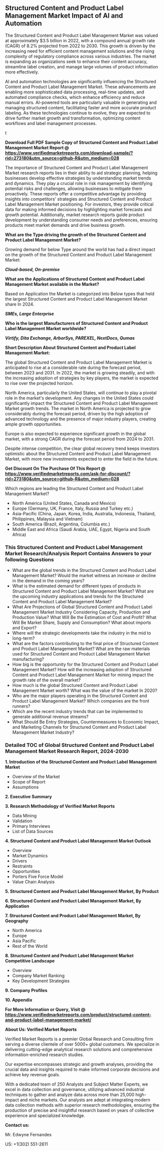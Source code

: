 <h2>Structured Content and Product Label Management Market Impact of AI and Automation</h2><p>The Structured Content and Product Label Management Market was valued at approximately $3.5 billion in 2022, with a compound annual growth rate (CAGR) of 8.2% projected from 2022 to 2030. This growth is driven by the increasing need for efficient content management solutions and the rising complexity of regulatory compliance across various industries. The market is expanding as organizations seek to enhance their content accuracy, streamline label creation, and manage large volumes of product information more effectively.</p><p>AI and automation technologies are significantly influencing the Structured Content and Product Label Management Market. These advancements are enabling more sophisticated data processing, real-time updates, and automated compliance checks, which enhance efficiency and reduce manual errors. AI-powered tools are particularly valuable in generating and managing structured content, facilitating faster and more accurate product labeling. As these technologies continue to evolve, they are expected to drive further market growth and transformation, optimizing content workflows and label management processes.</p>t</p><p id="" class=""><strong>Download Full PDF Sample Copy of Structured Content and Product Label Management Market Report @ <a href="https://www.verifiedmarketreports.com/download-sample/?rid=273180&utm_source=github-R&utm_medium=028" target="_blank">https://www.verifiedmarketreports.com/download-sample/?rid=273180&utm_source=github-R&utm_medium=028</a></strong></p><p>The importance of&nbsp;Structured Content and Product Label Management Market research reports lies in their ability to aid strategic planning, helping businesses develop effective strategies by understanding market trends and dynamics. They play a crucial role in risk management by identifying potential risks and challenges, allowing businesses to mitigate them proactively. These reports offer a competitive advantage by providing insights into competitors' strategies and Structured Content and Product Label Management Market positioning. For investors, they provide critical data for making informed decisions by highlighting market forecasts and growth potential. Additionally, market research reports guide product development by understanding consumer needs and preferences, ensuring products meet market demands and drive business growth.</p><p><strong>What are the&nbsp;Type driving the growth of the Structured Content and Product Label Management Market?</strong></p><p id="" class="">Growing demand for below Type around the world has had a direct impact on the growth of the Structured Content and Product Label Management Market:</p><em><strong>Cloud-based, On-premise</strong></em></p><strong>What are the&nbsp;Applications&nbsp;of Structured Content and Product Label Management Market available in the Market?</strong></p><p id="" class="">Based on Application the Market is categorized into Below types that held the largest Structured Content and Product Label Management Market share In 2024.</p><em><strong>SMEs, Large Enterprise</strong></em></p><strong>Who is the largest Manufacturers of Structured Content and Product Label Management Market worldwide?</strong></p><p><em><strong>Virtify, Dita Exchange, ArborSys, PAREXEL, NextDocs, Qumas</strong></em></p><p id="" class=""><strong>Short Description About Structured Content and Product Label Management Market:</strong></p><p>The global Structured Content and Product Label Management Market is anticipated to rise at a considerable rate during the forecast period, between 2023 and 2031. In 2022, the market is growing steadily, and with the increasing adoption of strategies by key players, the market is expected to rise over the projected horizon.</p><p>North America, particularly the United States, will continue to play a pivotal role in the market's development. Any changes in the United States could significantly impact the Structured Content and Product Label Management Market growth trends. The market in North America is projected to grow considerably during the forecast period, driven by the high adoption of advanced technology and the presence of major industry players, creating ample growth opportunities.</p><p>Europe is also expected to experience significant growth in the global market, with a strong CAGR during the forecast period from 2024 to 2031.</p><p>Despite intense competition, the clear global recovery trend keeps investors optimistic about the Structured Content and Product Label Management Market, with more new investments expected to enter the field in the future.</p><p id="" class=""><strong>Get Discount On The Purchase Of This Report @ <a href="https://www.verifiedmarketreports.com/ask-for-discount/?rid=273180&utm_source=github-R&utm_medium=028" target="_blank">https://www.verifiedmarketreports.com/ask-for-discount/?rid=273180&utm_source=github-R&utm_medium=028</a></strong></p>Which regions are leading the Structured Content and Product Label Management Market?</p><ul><li>North America (United States, Canada and Mexico)</li><li>Europe (Germany, UK, France, Italy, Russia and Turkey etc.)</li><li>Asia-Pacific (China, Japan, Korea, India, Australia, Indonesia, Thailand, Philippines, Malaysia and Vietnam)</li><li>South America (Brazil, Argentina, Columbia etc.)</li><li>Middle East and Africa (Saudi Arabia, UAE, Egypt, Nigeria and South Africa)</li></ul><h3 id="" class="">This Structured Content and Product Label Management Market Research/Analysis Report Contains Answers to your following Questions</h3><ul><li>What are the global trends in the Structured Content and Product Label Management Market? Would the market witness an increase or decline in the demand in the coming years?</li><li>What is the estimated demand for different types of products in Structured Content and Product Label Management Market? What are the upcoming industry applications and trends for the Structured Content and Product Label Management Market?</li><li>What Are Projections of Global Structured Content and Product Label Management Market Industry Considering Capacity, Production and Production Value? What Will Be the Estimation of Cost and Profit? What Will Be Market Share, Supply and Consumption? What about imports and Export?</li><li>Where will the strategic developments take the industry in the mid to long-term?</li><li>What are the factors contributing to the final price of Structured Content and Product Label Management Market? What are the raw materials used for Structured Content and Product Label Management Market manufacturing?</li><li>How big is the opportunity for the Structured Content and Product Label Management Market? How will the increasing adoption of Structured Content and Product Label Management Market for mining impact the growth rate of the overall market?</li><li>How much is the global Structured Content and Product Label Management Market worth? What was the value of the market In 2020?</li><li>Who are the major players operating in the Structured Content and Product Label Management Market? Which companies are the front runners?</li><li>Which are the recent industry trends that can be implemented to generate additional revenue streams?</li><li>What Should Be Entry Strategies, Countermeasures to Economic Impact, and Marketing Channels for Structured Content and Product Label Management Market Industry?</li></ul><h3 id="" class="">Detailed TOC of Global Structured Content and Product Label Management Market Research Report, 2024-2030</h3><p id="" class=""><strong>1. Introduction of the Structured Content and Product Label Management Market</strong></p><ul><li>Overview of the Market</li><li>Scope of Report</li><li>Assumptions</li></ul><p id="" class=""><strong>2. Executive Summary</strong></p><p id="" class=""><strong>3. Research Methodology of Verified Market Reports</strong></p><ul><li>Data Mining</li><li>Validation</li><li>Primary Interviews</li><li>List of Data Sources</li></ul><p id="" class=""><strong>4. Structured Content and Product Label Management Market Outlook</strong></p><ul><li>Overview</li><li>Market Dynamics</li><li>Drivers</li><li>Restraints</li><li>Opportunities</li><li>Porters Five Force Model</li><li>Value Chain Analysis</li></ul><p id="" class=""><strong>5. Structured Content and Product Label Management Market, By Product</strong></p><p id="" class=""><strong>6. Structured Content and Product Label Management Market, By Application</strong></p><p id="" class=""><strong>7. Structured Content and Product Label Management Market, By Geography</strong></p><ul><li>North America</li><li>Europe</li><li>Asia Pacific</li><li>Rest of the World</li></ul><p id="" class=""><strong>8. Structured Content and Product Label Management Market Competitive Landscape</strong></p><ul><li>Overview</li><li>Company Market Ranking</li><li>Key Development Strategies</li></ul><p id="" class=""><strong>9. Company Profiles</strong></p><p id="" class=""><strong>10. Appendix</strong></p><p id="" class=""><strong>For More Information or Query, Visit @ <a href="https://www.verifiedmarketreports.com/product/structured-content-and-product-label-management-market/" target="_blank">https://www.verifiedmarketreports.com/product/structured-content-and-product-label-management-market/</a></strong></p><p id="" class=""><strong>About Us: Verified Market Reports</strong></p><p id="" class="">Verified Market Reports is a premier Global Research and Consulting firm serving a diverse clientele of over 5000+ global customers. We specialize in delivering cutting-edge analytical research solutions and comprehensive information-enriched research studies.</p><p id="" class="">Our expertise encompasses strategic and growth analyses, providing the crucial data and insights required to make informed corporate decisions and achieve key revenue goals.</p><p id="" class="">With a dedicated team of 250 Analysts and Subject Matter Experts, we excel in data collection and governance, utilizing advanced industrial techniques to gather and analyze data across more than 25,000 high-impact and niche markets. Our analysts are adept at integrating modern data collection methods with superior research methodologies, ensuring the production of precise and insightful research based on years of collective experience and specialized knowledge.</p><p id="" class=""><strong>Contact us:</strong></p><p id="" class="">Mr. Edwyne Fernandes</p><p id="" class="">US: +1(302) 551-2611</p>
